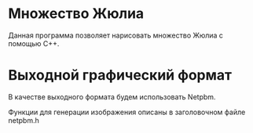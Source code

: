 # Множество Жюлиа

Данная программа позволяет нарисовать множество Жюлиа с помощью C++.

# Выходной графический формат

В качестве выходного формата будем использовать Netpbm.

Функции для генерации изображения описаны в заголовочном файле netpbm.h
